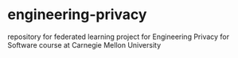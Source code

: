 # engineering-privacy
repository for federated learning project for Engineering Privacy for Software course at Carnegie Mellon University

